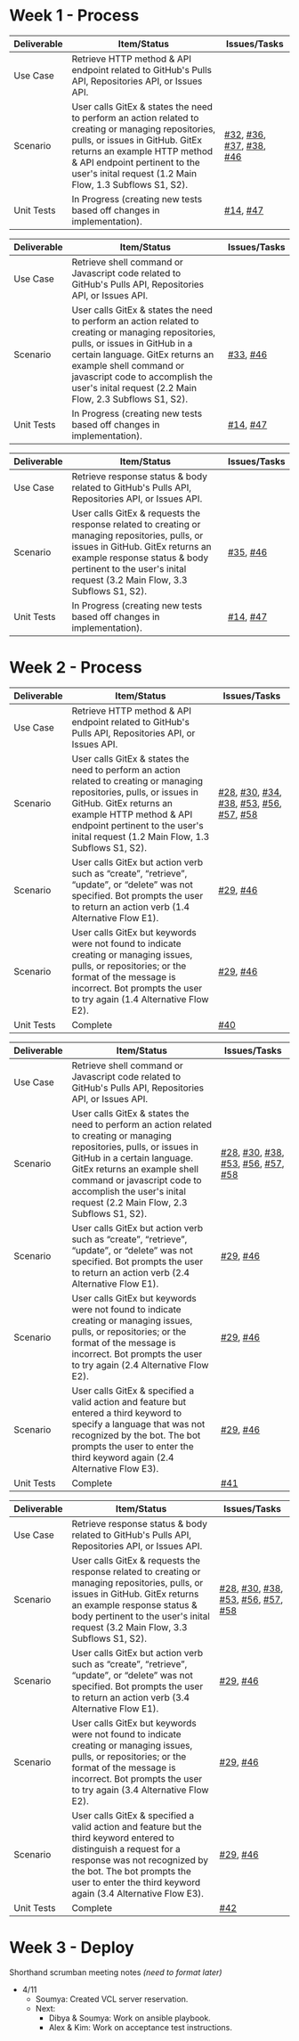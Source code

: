 # Week 1 - Process
| Deliverable   | Item/Status   |  Issues/Tasks
| ------------- | ------------  |  ------------
| Use Case      | Retrieve HTTP method & API endpoint related to GitHub's Pulls API, Repositories API, or Issues API.|
| Scenario      | User calls GitEx & states the need to perform an action related to creating or managing repositories, pulls, or issues in GitHub. GitEx returns an example HTTP method & API endpoint pertinent to the user's inital request (1.2 Main Flow, 1.3 Subflows S1, S2).             |  [#32](https://github.ncsu.edu/csc510-s2022/CSC510-17/issues/32), [#36](https://github.ncsu.edu/csc510-s2022/CSC510-17/issues/36), [#37](https://github.ncsu.edu/csc510-s2022/CSC510-17/issues/37), [#38](https://github.ncsu.edu/csc510-s2022/CSC510-17/issues/38), [#46](https://github.ncsu.edu/csc510-s2022/CSC510-17/issues/46)
| Unit Tests    | In Progress (creating new tests based off changes in implementation).| [#14](https://github.ncsu.edu/csc510-s2022/CSC510-17/issues/14), [#47](https://github.ncsu.edu/csc510-s2022/CSC510-17/issues/47)

| Deliverable   | Item/Status   |  Issues/Tasks
| ------------- | ------------  |  ------------
| Use Case      | Retrieve shell command or Javascript code related to GitHub's Pulls API, Repositories API, or Issues API.|
| Scenario      | User calls GitEx & states the need to perform an action related to creating or managing repositories, pulls, or issues in GitHub in a certain language. GitEx returns an example shell command or javascript code to accomplish the user's inital request (2.2 Main Flow, 2.3 Subflows S1, S2).             |  [#33](https://github.ncsu.edu/csc510-s2022/CSC510-17/issues/33), [#46](https://github.ncsu.edu/csc510-s2022/CSC510-17/issues/46)
| Unit Tests    | In Progress (creating new tests based off changes in implementation).| [#14](https://github.ncsu.edu/csc510-s2022/CSC510-17/issues/14), [#47](https://github.ncsu.edu/csc510-s2022/CSC510-17/issues/47)

| Deliverable   | Item/Status   |  Issues/Tasks
| ------------- | ------------  |  ------------
| Use Case      | Retrieve response status & body related to GitHub's Pulls API, Repositories API, or Issues API.|
| Scenario      | User calls GitEx & requests the response related to creating or managing repositories, pulls, or issues in GitHub. GitEx returns an example response status & body pertinent to the user's inital request (3.2 Main Flow, 3.3 Subflows S1, S2).             | [#35](https://github.ncsu.edu/csc510-s2022/CSC510-17/issues/35), [#46](https://github.ncsu.edu/csc510-s2022/CSC510-17/issues/46)
| Unit Tests    | In Progress (creating new tests based off changes in implementation).| [#14](https://github.ncsu.edu/csc510-s2022/CSC510-17/issues/14), [#47](https://github.ncsu.edu/csc510-s2022/CSC510-17/issues/47)

# Week 2 - Process
| Deliverable   | Item/Status   |  Issues/Tasks
| ------------- | ------------  |  ------------
| Use Case      |Retrieve HTTP method & API endpoint related to GitHub's Pulls API, Repositories API, or Issues API.| 
| Scenario      |User calls GitEx & states the need to perform an action related to creating or managing repositories, pulls, or issues in GitHub. GitEx returns an example HTTP method & API endpoint pertinent to the user's inital request (1.2 Main Flow, 1.3 Subflows S1, S2).|[#28](https://github.ncsu.edu/csc510-s2022/CSC510-17/issues/28), [#30](https://github.ncsu.edu/csc510-s2022/CSC510-17/issues/30), [#34](https://github.ncsu.edu/csc510-s2022/CSC510-17/issues/34), [#38](https://github.ncsu.edu/csc510-s2022/CSC510-17/issues/38), [#53](https://github.ncsu.edu/csc510-s2022/CSC510-17/issues/53), [#56](https://github.ncsu.edu/csc510-s2022/CSC510-17/issues/56), [#57](https://github.ncsu.edu/csc510-s2022/CSC510-17/issues/57), [#58](https://github.ncsu.edu/csc510-s2022/CSC510-17/issues/58)
| Scenario      |User calls GitEx but action verb such as “create”, “retrieve”, “update”, or “delete” was not specified. Bot prompts the user to return an action verb (1.4 Alternative Flow E1).|[#29](https://github.ncsu.edu/csc510-s2022/CSC510-17/issues/29), [#46](https://github.ncsu.edu/csc510-s2022/CSC510-17/issues/46)
| Scenario      |User calls GitEx but keywords were not found to indicate creating or managing issues, pulls, or repositories; or the format of the message is incorrect. Bot prompts the user to try again (1.4 Alternative Flow E2).|[#29](https://github.ncsu.edu/csc510-s2022/CSC510-17/issues/29), [#46](https://github.ncsu.edu/csc510-s2022/CSC510-17/issues/46)
| Unit Tests    | Complete      |[#40](https://github.ncsu.edu/csc510-s2022/CSC510-17/issues/40)

| Deliverable   | Item/Status   |  Issues/Tasks
| ------------- | ------------  |  ------------
| Use Case      |Retrieve shell command or Javascript code related to GitHub's Pulls API, Repositories API, or Issues API.| 
| Scenario      |User calls GitEx & states the need to perform an action related to creating or managing repositories, pulls, or issues in GitHub in a certain language. GitEx returns an example shell command or javascript code to accomplish the user's inital request (2.2 Main Flow, 2.3 Subflows S1, S2).|[#28](https://github.ncsu.edu/csc510-s2022/CSC510-17/issues/28), [#30](https://github.ncsu.edu/csc510-s2022/CSC510-17/issues/30), [#38](https://github.ncsu.edu/csc510-s2022/CSC510-17/issues/38), [#53](https://github.ncsu.edu/csc510-s2022/CSC510-17/issues/53), [#56](https://github.ncsu.edu/csc510-s2022/CSC510-17/issues/56), [#57](https://github.ncsu.edu/csc510-s2022/CSC510-17/issues/57), [#58](https://github.ncsu.edu/csc510-s2022/CSC510-17/issues/58)
| Scenario      |User calls GitEx but action verb such as “create”, “retrieve”, “update”, or “delete” was not specified. Bot prompts the user to return an action verb (2.4 Alternative Flow E1).|[#29](https://github.ncsu.edu/csc510-s2022/CSC510-17/issues/29), [#46](https://github.ncsu.edu/csc510-s2022/CSC510-17/issues/46)
| Scenario      |User calls GitEx but keywords were not found to indicate creating or managing issues, pulls, or repositories; or the format of the message is incorrect. Bot prompts the user to try again (2.4 Alternative Flow E2).|[#29](https://github.ncsu.edu/csc510-s2022/CSC510-17/issues/29), [#46](https://github.ncsu.edu/csc510-s2022/CSC510-17/issues/46)
| Scenario      |User calls GitEx & specified a valid action and feature but entered a third keyword to specify a language that was not recognized by the bot. The bot prompts the user to enter the third keyword again (2.4 Alternative Flow E3).|[#29](https://github.ncsu.edu/csc510-s2022/CSC510-17/issues/29), [#46](https://github.ncsu.edu/csc510-s2022/CSC510-17/issues/46)
| Unit Tests    | Complete      |[#41](https://github.ncsu.edu/csc510-s2022/CSC510-17/issues/41)

| Deliverable   | Item/Status   |  Issues/Tasks
| ------------- | ------------  |  ------------
| Use Case      |Retrieve response status & body related to GitHub's Pulls API, Repositories API, or Issues API.| 
| Scenario      |User calls GitEx & requests the response related to creating or managing repositories, pulls, or issues in GitHub. GitEx returns an example response status & body pertinent to the user's inital request (3.2 Main Flow, 3.3 Subflows S1, S2).|[#28](https://github.ncsu.edu/csc510-s2022/CSC510-17/issues/28), [#30](https://github.ncsu.edu/csc510-s2022/CSC510-17/issues/30), [#38](https://github.ncsu.edu/csc510-s2022/CSC510-17/issues/38), [#53](https://github.ncsu.edu/csc510-s2022/CSC510-17/issues/53), [#56](https://github.ncsu.edu/csc510-s2022/CSC510-17/issues/56), [#57](https://github.ncsu.edu/csc510-s2022/CSC510-17/issues/57), [#58](https://github.ncsu.edu/csc510-s2022/CSC510-17/issues/58)
| Scenario      |User calls GitEx but action verb such as “create”, “retrieve”, “update”, or “delete” was not specified. Bot prompts the user to return an action verb (3.4 Alternative Flow E1).|[#29](https://github.ncsu.edu/csc510-s2022/CSC510-17/issues/29), [#46](https://github.ncsu.edu/csc510-s2022/CSC510-17/issues/46)
| Scenario      |User calls GitEx but keywords were not found to indicate creating or managing issues, pulls, or repositories; or the format of the message is incorrect. Bot prompts the user to try again (3.4 Alternative Flow E2).|[#29](https://github.ncsu.edu/csc510-s2022/CSC510-17/issues/29), [#46](https://github.ncsu.edu/csc510-s2022/CSC510-17/issues/46)
| Scenario      |User calls GitEx & specified a valid action and feature but the third keyword entered to distinguish a request for a response was not recognized by the bot. The bot prompts the user to enter the third keyword again (3.4 Alternative Flow E3).|[#29](https://github.ncsu.edu/csc510-s2022/CSC510-17/issues/29), [#46](https://github.ncsu.edu/csc510-s2022/CSC510-17/issues/46)
| Unit Tests    | Complete      |[#42](https://github.ncsu.edu/csc510-s2022/CSC510-17/issues/42)

# Week 3 - Deploy
Shorthand scrumban meeting notes *(need to format later)*
* 4/11
  * Soumya: Created VCL server reservation.
  * Next:
    * Dibya & Soumya: Work on ansible playbook.
    * Alex & Kim: Work on acceptance test instructions.

